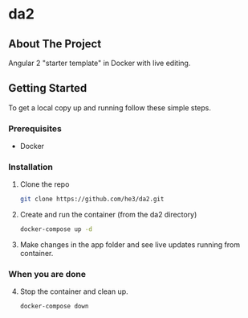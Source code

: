 # da2

<!-- ABOUT THE PROJECT -->
## About The Project

Angular 2 "starter template" in Docker with live editing.

<!-- GETTING STARTED -->
## Getting Started

To get a local copy up and running follow these simple steps.

### Prerequisites

* Docker


### Installation

1. Clone the repo
   ```sh
   git clone https://github.com/he3/da2.git
   ```
2. Create and run the container (from the da2 directory)
   ```sh
   docker-compose up -d
   ```
3. Make changes in the app folder and see live updates running from container.
   
### When you are done
4. Stop the container and clean up. 
   ```sh
   docker-compose down
   ```
